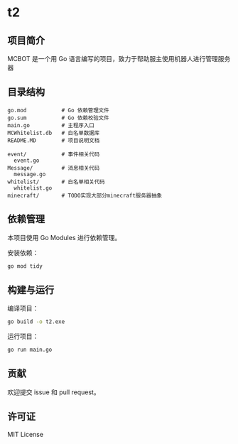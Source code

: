 # t2

## 项目简介

MCBOT 是一个用 Go 语言编写的项目，致力于帮助服主使用机器人进行管理服务器

## 目录结构

```
go.mod           # Go 依赖管理文件
go.sum           # Go 依赖校验文件
main.go          # 主程序入口
MCWhitelist.db   # 白名单数据库
README.MD        # 项目说明文档

event/           # 事件相关代码
  event.go
Message/         # 消息相关代码
  message.go
whitelist/       # 白名单相关代码
  whitelist.go
minecraft/       # TODO实现大部分minecraft服务器抽象
```

## 依赖管理

本项目使用 Go Modules 进行依赖管理。

安装依赖：
```bash
go mod tidy
```

## 构建与运行

编译项目：
```bash
go build -o t2.exe
```

运行项目：
```bash
go run main.go
```

## 贡献

欢迎提交 issue 和 pull request。

## 许可证

MIT License
